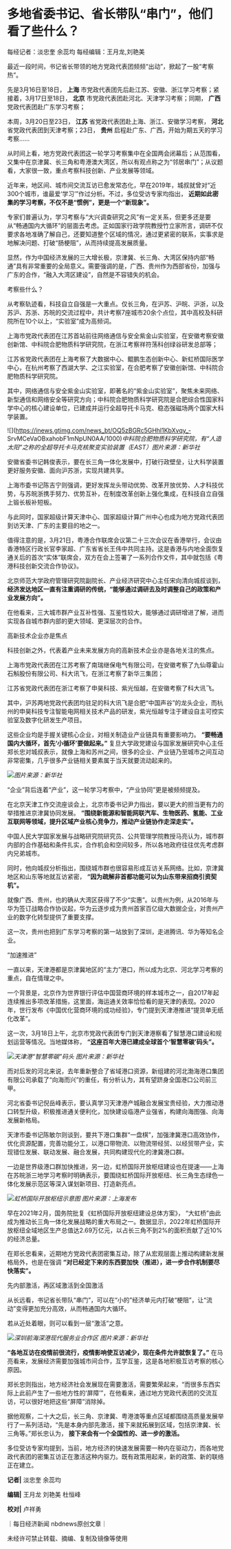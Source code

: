 # 多地省委书记、省长带队“串门”，他们看了些什么？

每经记者：淡忠奎 余蕊均 每经编辑：王月龙,刘艳美

最近一段时间，书记省长带领的地方党政代表团频频“出动”，掀起了一股“考察热”。

先是3月16日至18日， **上海** 市党政代表团先后赴江苏、安徽、浙江学习考察；紧接着，3月17日至18日， **北京**
市党政代表团赴河北、天津学习考察；同期， **广西** 党政代表团赴广东学习考察；

本周，3月20日至23日， **江苏** 省党政代表团赴上海、浙江、安徽学习考察， **河北** 省党政代表团到天津考察；23日， **贵州**
启程赴广东、广西，开始为期五天的学习考察……

从时间上看，地方党政代表团这一轮学习考察集中在全国两会闭幕后；从范围看，又集中在京津冀、长三角和粤港澳大湾区，所以有观点称之为“邻居串门”；从议题看，大家很一致，重点考察科技创新、产业发展等领域。

近年来，地区间、城市间交流互访已愈发常态化，早在2019年，城叔就曾对“近300个城市，谁最爱‘学习’”作过分析。不过，多位受访专家均指出，
**近期如此密集的学习考察，不仅不是“惯例”，更是一个“新现象”。**

专家们普遍认为，学习考察与“大兴调查研究之风”有一定关系，但更多还是要从“畅通国内大循环”的层面去考虑。正如国家行政学院教授竹立家所言，调研不仅要求各地准确了解自己，还要知道整个区域的情况，通过更紧密的联系，实事求是地解决问题、打破“肠梗阻”，从而持续提高发展质量。

显然，作为中国经济发展的三大增长极，京津冀、长三角、大湾区保持内部“畅通”具有非常重要的全局意义。需要强调的是，广西、贵州作为西部省份，加强与广东的合作，“融入大湾区建设”，自然是不容错失的机会。

考察些什么？

从考察轨迹看，科技自立自强是一大重点。仅长三角，在沪苏、沪皖、沪浙，以及苏沪、苏浙、苏皖的交流过程中，共计考察7座城市20余个点位，其中高校及科研院所在10个以上，“实验室”成为高频词。

上海市党政代表团在江苏首站前往网络通信与安全紫金山实验室，在安徽考察安徽创新馆、中科院合肥物质科学研究院，在浙江考察祥符荡科创绿谷研发总部等；

江苏省党政代表团在上海考察了大数据中心、鲲鹏生态创新中心、新虹桥国际医学中心，在杭州考察了西湖大学、之江实验室，在合肥考察了安徽创新馆、中科院合肥物质科学研究院。

其中，网络通信与安全紫金山实验室，即著名的“紫金山实验室”，聚焦未来网络、新型通信和网络安全等研究方向；中科院合肥物质科学研究院是合肥综合性国家科学中心的核心建设单位，已建成并运行全超导托卡马克、稳态强磁场两个国家大科学装置。

![](https://inews.gtimg.com/news_bt/OQ5zBGRc5GHhl1KbXvqy_-
SrvMCeVaOBxahobF1mNpUN0AA/1000)_中科院合肥物质科学研究院，有“人造太阳”之称的全超导托卡马克核聚变实验装置（EAST）图片来源：新华社_

安徽省委书记韩俊表示，要在长三角一体化发展中，打破行政壁垒，让大科学装置更好服务安徽、面向沪苏浙，实现共建共享。

上海市委书记陈吉宁则强调，更好发挥龙头带动优势、改革开放优势、人才科技优势，与苏皖浙携手努力、优势互补，在制度改革创新上强化集成，在科技自立自强上锻长板补短板。

与此同时，国家超级计算天津中心、国家超级计算广州中心也成为地方党政代表团到访天津、广东的主要目的地之一。

值得注意的是，3月21日，粤港合作联席会议第二十三次会议在香港举行，会议由香港特区行政长官李家超、广东省省长王伟中共同主持。这是香港与内地全面恢复通关后的首次“实体”联席会，双方在会上签署了一系列合作文件，其中就包括《粤港科技创新交流合作协议》。

北京师范大学政府管理研究院副院长、产业经济研究中心主任宋向清向城叔谈到，
**经济发达地区一直有注重调研的传统，“能够通过调研去及时调整自己的政策和产业发展方向”。**

在他看来，三大城市群产业互补性强、互鉴性较大，能够通过调研增进了解，进而实现各自城市群内部的更大领域、更深层次的合作。

高新技术企业亦是焦点

科技创新之外，代表着产业未来发展方向的高新技术企业亦是各地关注的焦点。

上海市党政代表团在江苏考察了南瑞继保电气有限公司，在安徽考察了九仙尊霍山石斛股份有限公司、科大讯飞，在浙江考察了新华三集团；

江苏省党政代表团在浙江考察了申昊科技、紫光恒越，在安徽考察了科大讯飞。

其中，沪苏两地党政代表团均驻足的科大讯飞是合肥“中国声谷”的龙头企业，而杭州的申昊科技专注智能电网相关技术产品的研发，紫光恒越专注于建设自主可控实验室及数字化研发生产项目。

这些企业均是手握关键核心企业，对相关制造业产业链具有重要影响力。 **“要畅通国内大循环，首先‘小循环’要做起来。”**
复旦大学政党建设与国家发展研究中心主任郑长忠对城叔表示，就像上海和苏州之间，很多的企业、产业链乃至城市之间互动非常密集，几乎很多产业链相关要素属于当天就要流动起来的。

![](https://inews.gtimg.com/news_bt/OWe6GQDJJ4nDLa_zmX1dcipg0k_5HHWqhVeXWpw3LHzGsAA/1000)_图片来源：新华社_

“企业”背后连着“产业”，这一轮学习考察中，“产业协同”更是被频频提及。

在北京天津工作交流座谈会上，北京市委书记尹力指出，要以更大的担当更有力的举措推进京津冀协同发展。
**“围绕新能源和智能网联汽车、生物医药、氢能、工业互联网等领域，提升区域产业核心竞争力，推动产业链协作走深走实”。**

中国人民大学国家发展与战略研究院研究员、公共管理学院教授马亮认为，城市群内部的合作基础和条件扎实，合作机会和空间较多，所以各地政府往往优先考虑群内兄弟城市。

同时，他向城叔分析指出，围绕城市群也很容易形成互访关系网络。比如，京津冀地区和山东等地就互访紧密，
**“因为疏解非首都功能可以为山东带来招商引资契机”。**

就像广西、贵州，也的确从大湾区获得了不少“实惠”。以贵州为例，从2016年与华为签订战略合作协议起，华为云逐步成为贵州首家百亿级大数据企业，对贵州产业的数字化转型提供了重要支撑。

这一次，贵州也把到广东学习考察的第一站放到了深圳，走进腾讯、华为等知名企业。

“加速推进”

一直以来，天津港都是京津冀地区的“主力”港口，所以成为北京、河北学习考察的重点，自在情理之中。

一个背景是，北京作为世界银行评估中国营商环境的样本城市之一，自2017年起连续推出多项改革措施，这里面，海运通关效率恰恰看的是天津的表现。2020年，世行发布《中国优化营商环境的成功经验》，专门提到天津港推进“提货单无纸化改革”。

这一次，3月18日上午，北京市党政代表团专门到天津港察看了智慧港口建设和规划运营等情况。当地媒体称，
**“这座百年大港已建成全球首个‘智慧零碳’码头”。**

![](https://inews.gtimg.com/news_bt/O3BoSyG2awFwsfVBIVoQ9_bF6UUgDynei2XkbtowWtoh4AA/1000)_天津港“智慧零碳”码头
图片来源：新华社_

而对后发的河北来说，去年重新整合了省域港口资源，新组建的河北渤海港口集团有限公司承载了“向海而兴”的重任，有分析认为，其有望跻身全国港口公司前三甲。

河北省委书记倪岳峰表示，要认真学习天津港产城融合发展宝贵经验，大力推动港口转型升级，积极推进通关便利化，加快建设临港产业强省，构建向海图强、向海发展新格局。

天津市委书记陈敏尔则谈到，要共下港口集群“一盘棋”，加强津冀港口高效协作，优化资源配置，完善功能分工，以港口带物流、以物流带经贸、以经贸带产业，实现错位发展、联动发展、融合发展，共同构建现代化的津冀港口群。

一边是世界级港口群加快推进，另一边，虹桥国际开放枢纽建设也在提速——上海在苏皖浙三地学习考察时明确表示，要围绕虹桥国际开放枢纽、长三角生态绿色一体化发展示范区等深入谋划新项目、打造新亮点。

![](https://inews.gtimg.com/news_bt/OSKTbo8J3V9Cb7ON37ekJZjg_Xr5fZrEhuhGkLL4Jv1dwAA/1000)_虹桥国际开放枢纽示意图
图片来源：上海发布_

早在2021年2月，国务院批复《虹桥国际开放枢纽建设总体方案》，
“大虹桥”由此成为推动长三角一体化发展战略的重大布局之一。数据显示，2022年虹桥国际开放枢纽全域地区生产总值达2.69万亿元，以占长三角不到2%的面积贡献了近10%的经济总量。

在郑长忠看来，近期地方党政代表团密集互动，除了从宏观层面上推动构建新发展格局外，也是在强调
**“对已经定下来的东西要加快（推进），进一步合作机制要尽快落实”。**

先内部激活，再区域激活到全国激活

从长远看，书记省长带队“串门”，可以在“小的”经济单元内打破“梗阻”，让“流动”变得更加充分高效，从而畅通国内大循环。

若从近处着眼，则可以看到一层“激活”之意。

![](https://inews.gtimg.com/news_bt/OssiftFdQqMHqALECsYzE8XEEGghjnUZvRK5HADOyB2DAAA/1000)_深圳前海深港现代服务业合作区
图片来源：新华社_

**“各地互访在疫情前很流行，疫情影响使互访减少，现在条件允许就恢复了。”**
在马亮看来，发展经济需要加强城市间合作，互学互鉴，这是各地积极互访考察的核心原因。

郑长忠则指出，地方经济社会发展现在需要激活，需要繁荣起来，“而很多东西实际上此前产生了一些地方性的‘屏障’”，在他看来，通过地方党政代表团的交流互访，可以很好地把这些“屏障”消除掉。

据他观察，二十大之后，长三角、京津冀、粤港澳等重点区域都围绕高质量发展举行了一系列活动，“先是本身内部先激活，接下来就拓展到区域，包括京津冀、长三角等。”郑长忠认为，
**接下来会有一个全国性的、进一步的激活。**

多位受访专家均提到，当前，地方经济的快速发展需要一种内在驱动力，而各地党政代表团的密集互访正在激活这种内驱力。既有政策用起来，新的政策、新的联络正在建立。

**记者|** 淡忠奎 余蕊均

**编辑|** 王月龙 刘艳美 杜恒峰

**校对|** 卢祥勇

｜每日经济新闻 nbdnews原创文章｜

未经许可禁止转载、摘编、复制及镜像等使用

